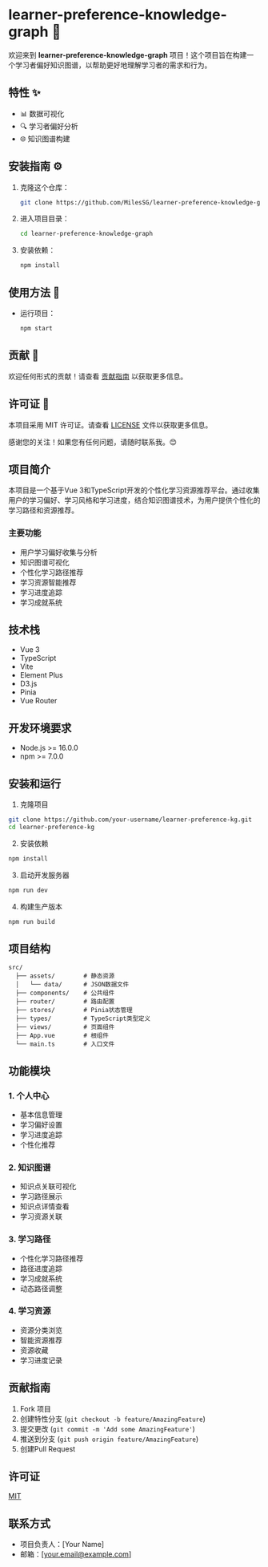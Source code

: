 # learner-preference-knowledge-graph 🌟

欢迎来到 **learner-preference-knowledge-graph** 项目！这个项目旨在构建一个学习者偏好知识图谱，以帮助更好地理解学习者的需求和行为。

## 特性 ✨
- 📊 数据可视化
- 🔍 学习者偏好分析
- 🌐 知识图谱构建

## 安装指南 ⚙️
1. 克隆这个仓库：
   ```bash
   git clone https://github.com/MilesSG/learner-preference-knowledge-graph.git
   ```
2. 进入项目目录：
   ```bash
   cd learner-preference-knowledge-graph
   ```
3. 安装依赖：
   ```bash
   npm install
   ```

## 使用方法 🚀
- 运行项目：
   ```bash
   npm start
   ```

## 贡献 🤝
欢迎任何形式的贡献！请查看 [贡献指南](CONTRIBUTING.md) 以获取更多信息。

## 许可证 📄
本项目采用 MIT 许可证。请查看 [LICENSE](LICENSE) 文件以获取更多信息。

感谢您的关注！如果您有任何问题，请随时联系我。😊

## 项目简介

本项目是一个基于Vue 3和TypeScript开发的个性化学习资源推荐平台。通过收集用户的学习偏好、学习风格和学习进度，结合知识图谱技术，为用户提供个性化的学习路径和资源推荐。

### 主要功能

- 用户学习偏好收集与分析
- 知识图谱可视化
- 个性化学习路径推荐
- 学习资源智能推荐
- 学习进度追踪
- 学习成就系统

## 技术栈

- Vue 3
- TypeScript
- Vite
- Element Plus
- D3.js
- Pinia
- Vue Router

## 开发环境要求

- Node.js >= 16.0.0
- npm >= 7.0.0

## 安装和运行

1. 克隆项目

```bash
git clone https://github.com/your-username/learner-preference-kg.git
cd learner-preference-kg
```

2. 安装依赖

```bash
npm install
```

3. 启动开发服务器

```bash
npm run dev
```

4. 构建生产版本

```bash
npm run build
```

## 项目结构

```
src/
  ├── assets/        # 静态资源
  │   └── data/      # JSON数据文件
  ├── components/    # 公共组件
  ├── router/        # 路由配置
  ├── stores/        # Pinia状态管理
  ├── types/         # TypeScript类型定义
  ├── views/         # 页面组件
  ├── App.vue        # 根组件
  └── main.ts        # 入口文件
```

## 功能模块

### 1. 个人中心

- 基本信息管理
- 学习偏好设置
- 学习进度追踪
- 个性化推荐

### 2. 知识图谱

- 知识点关联可视化
- 学习路径展示
- 知识点详情查看
- 学习资源关联

### 3. 学习路径

- 个性化学习路径推荐
- 路径进度追踪
- 学习成就系统
- 动态路径调整

### 4. 学习资源

- 资源分类浏览
- 智能资源推荐
- 资源收藏
- 学习进度记录

## 贡献指南

1. Fork 项目
2. 创建特性分支 (`git checkout -b feature/AmazingFeature`)
3. 提交更改 (`git commit -m 'Add some AmazingFeature'`)
4. 推送到分支 (`git push origin feature/AmazingFeature`)
5. 创建Pull Request

## 许可证

[MIT](LICENSE)

## 联系方式

- 项目负责人：[Your Name]
- 邮箱：[your.email@example.com] 